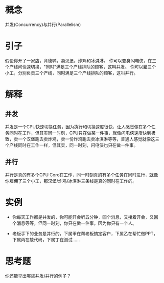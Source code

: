 # 概念

并发(Concurrency)与并行(Parallelism)

# 引子

假设你开了一家店，肯德鸭，卖汉堡，炸鸡和冰淇淋。
你可以变身闪电侠，在三个产线间快速切换，"同时"满足三个产线排队的顾客，这叫并发。
你可以雇三个小工，分别负责三个产线，同时满足三个产线排队的顾客，这叫并行。

# 解释

## 并发

并发是一个CPU快速切换任务，因为执行和切换速度很快，让人感觉像在多个任务同时在工作，但其实同一时刻，CPU只在做某一件事，就像闪电侠速度快到极致，卖一个汉堡跑去卖炸鸡，卖一份炸鸡跑去卖冰淇淋等等，普通人感觉就像这三个产线同时在工作一样，但其实，同一时刻，闪电侠也只在做一件事。

## 并行

并行是真的有多个CPU Core在工作，同一时刻真的有多个任务在同时进行，就像你雇佣了三个小工，那汉堡/炸鸡/冰淇淋三条线是真的同时在工作的。

# 实例

- 你每天工作都是并发的，你可能开会听五分钟，回个消息，又接着开会，又回个消息等等，但同一时刻，你只在做一件事，因为你只有一个人。

- 老板手下的业务是并行的，下属甲在帮老板搞定客户，下属乙在帮忙做PPT，下属丙在敲代码，下属丁在测试......

# 思考题

你还能举出哪些并发/并行的例子？
